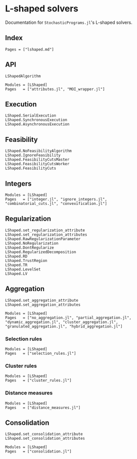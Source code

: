 # L-shaped solvers

Documentation for `StochasticPrograms.jl`'s L-shaped solvers.

## Index

```@index
Pages = ["lshaped.md"]
```

## API

```@docs
LShapedAlgorithm
```
```@autodocs
Modules = [LShaped]
Pages   = ["attributes.jl", "MOI_wrapper.jl"]
```

## Execution

```@docs
LShaped.SerialExecution
LShaped.SynchronousExecution
LShaped.AsynchronousExecution
```

## Feasibility

```@docs
LShaped.NoFeasibilityAlgorithm
LShaped.IgnoreFeasibility
LShaped.FeasibilityCutsMaster
LShaped.FeasibilityCutsWorker
LShaped.FeasibilityCuts
```

## Integers

```@autodocs
Modules = [LShaped]
Pages   = ["integer.jl", "ignore_integers.jl", "combinatorial_cuts.jl", "convexification.jl"]
```

## Regularization

```@docs
LShaped.set_regularization_attribute
LShaped.set_regularization_attributes
LShaped.RawRegularizationParameter
LShaped.NoRegularization
LShaped.DontRegularize
LShaped.RegularizedDecomposition
LShaped.RD
LShaped.TrustRegion
LShaped.TR
LShaped.LevelSet
LShaped.LV
```

## Aggregation

```@docs
LShaped.set_aggregation_attribute
LShaped.set_aggregation_attributes
```
```@autodocs
Modules = [LShaped]
Pages   = ["no_aggregation.jl", "partial_aggregation.jl", "dynamic_aggregation.jl", "cluster_aggregation.jl", "granulated_aggregation.jl", "hybrid_aggregation.jl"]
```

### Selection rules

```@autodocs
Modules = [LShaped]
Pages   = ["selection_rules.jl"]
```

### Cluster rules

```@autodocs
Modules = [LShaped]
Pages   = ["cluster_rules.jl"]
```

### Distance measures

```@autodocs
Modules = [LShaped]
Pages   = ["distance_measures.jl"]
```

## Consolidation

```@docs
LShaped.set_consolidation_attribute
LShaped.set_consolidation_attributes
```
```@autodocs
Modules = [LShaped]
Pages   = ["consolidation.jl"]
```
